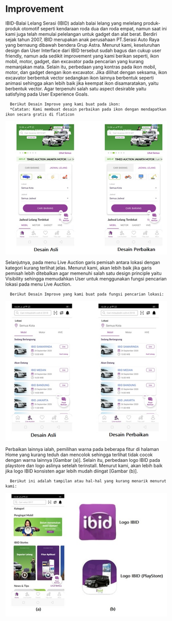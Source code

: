 # Improvement

IBID-Balai Lelang Serasi (IBID) adalah balai lelang yang melelang produk-produk otomotif seperti kendaraan roda dua dan roda empat, 
namun saat ini kami juga telah memulai pelelangan untuk gadget dan alat berat. Berdiri sejak tahun 2007, 
IBID merupakan anak perusahaan PT.Serasi Auto Raya yang bernaung dibawah bendera Grup Astra.
Menurut kami, keseluruhan design dan User Interface dari IBID tersebut sudah bagus dan cukup user friendly, 
namun ada sedikit improvement yang kami berikan seperti, ikon mobil, motor, gadget, dan excavator pada pencarian yang kurang memanjakan mata. 
Selain itu, perbedaan yang kontras pada ikon mobil, motor, dan gadget dengan ikon excavator. 
Jika dilihat dengan seksama, ikon excavator berbentuk vector sedangkan ikon lainnya berbentuk seperti animasi sehingga akan lebih baik jika keempat ikon disamaratakan, 
yaitu berbentuk vector. Agar terpenuhi salah satu aspect desirable yaitu satisfying pada User Experience Goals.

      Berikut Desain Improve yang kami buat pada ikon:
      *Catatan: Kami membuat desain perbaikan pada ikon dengan mendapatkan ikon secara gratis di flaticon
  ![Image of Improve 1](https://github.com/kiyahza27/Assignment1-HCI/blob/hw1/Task%202%20(Interview%20UI-UX%20Designer)/Pict%20Improvement/improve%201.jpg)

Selanjutnya, pada menu Live Auction garis pemisah antara lokasi dengan kategori kurang terlihat jelas. Menurut kami, akan lebih baik jika garis pemisah 
lebih ditebalkan agar memenuhi salah satu design principle yaitu Visibility sehingga memudahkan User untuk menggunakan fungsi pencarian lokasi pada menu Live Auction.

      Berikut Desain Improve yang kami buat pada fungsi pencarian lokasi:
  ![Image of Improve 2](https://github.com/kiyahza27/Assignment1-HCI/blob/hw1/Task%202%20(Interview%20UI-UX%20Designer)/Pict%20Improvement/improve%202.jpg)

Perbaikan lainnya ialah, pemilihan warna pada beberapa fitur di halaman Home yang kurang teduh dan mencolok sehingga terlihat tidak cocok dengan warna lainnya [Gambar (a)]. 
Selain itu, perbedaan logo IBID pada playstore dan logo aslinya setelah terinstall. Menurut kami, akan lebih baik jika logo IBID konsisten agar lebih mudah diingat [Gambar (b)].

      Berikut ini adalah tampilan atau hal-hal yang kurang menarik menurut kami:
  ![Image of Improve 3](https://github.com/kiyahza27/Assignment1-HCI/blob/hw1/Task%202%20(Interview%20UI-UX%20Designer)/Pict%20Improvement/improve%203.jpg)
